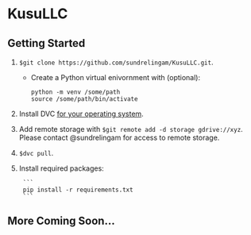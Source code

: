 # KusuLLC

## Getting Started

1. `$git clone https://github.com/sundrelingam/KusuLLC.git`.

    * Create a Python virtual enivornment with (optional):

		```
		python -m venv /some/path
		source /some/path/bin/activate
		```

2. Install DVC [for your operating system](https://dvc.org/doc/install).
3. Add remote storage with `$git remote add -d storage gdrive://xyz`. Please contact @sundrelingam for access to remote storage.
4. `$dvc pull`.
5. Install required packages:

		```
		pip install -r requirements.txt
		```

## More Coming Soon...